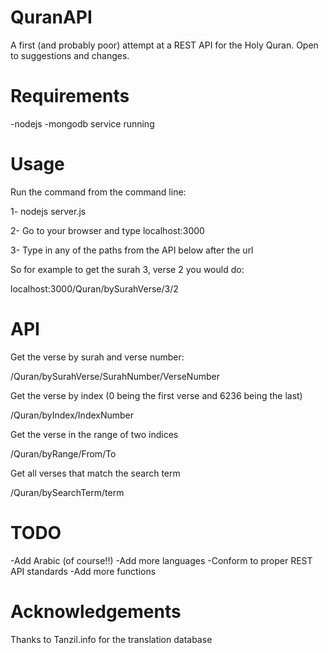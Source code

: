 QuranAPI
============

A first (and probably poor) attempt at a REST API for the Holy Quran. Open to suggestions and changes.

Requirements
=================

-nodejs
-mongodb service running

Usage
===================
Run the command from the command line:

1- nodejs server.js

2- Go to your browser and type localhost:3000

3- Type in any of the paths from the API below after the url

So for example to get the surah 3, verse 2 you would do:

localhost:3000/Quran/bySurahVerse/3/2

API
===============================

Get the verse by surah and verse number:

/Quran/bySurahVerse/SurahNumber/VerseNumber   

Get the verse by index (0 being the first verse and 6236 being the last)

/Quran/byIndex/IndexNumber

Get the verse in the range of two indices

/Quran/byRange/From/To

Get all verses that match the search term

/Quran/bySearchTerm/term


TODO
=================================

-Add Arabic (of course!!)
-Add more languages
-Conform to proper REST API standards
-Add more functions


Acknowledgements
===============================

Thanks to Tanzil.info for the translation database


